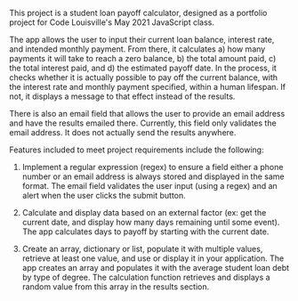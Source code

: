 This project is a student loan payoff calculator, designed as a portfolio project for Code Louisville's May 2021 JavaScript class.

The app allows the user to input their current loan balance, interest rate, and intended monthly payment. From there, it calculates a) how many payments it will take to reach a zero balance, b) the total amount paid, c) the total interest paid, and d) the estimated payoff date. In the process, it checks whether it is actually possible to pay off the current balance, with the interest rate and monthly payment specified, within a human lifespan. If not, it displays a message to that effect instead of the results.

There is also an email field that allows the user to provide an email address and have the results emailed there. Currently, this field only validates the email address. It does not actually send the results anywhere.

Features included to meet project requirements include the following:

1. Implement a regular expression (regex) to ensure a field either a phone number or an email address is always stored and displayed in the same format. The email field validates the user input (using a regex) and an alert when the user clicks the submit button.

2. Calculate and display data based on an external factor (ex: get the current date, and display how many days remaining until some event). The app calculates days to payoff by starting with the current date.

3. Create an array, dictionary or list, populate it with multiple values, retrieve at least one value, and use or display it in your application. The app creates an array and populates it with the average student loan debt by type of degree. The calculation function retrieves and displays a random value from this array in the results section.